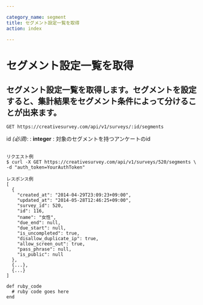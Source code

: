 ```yaml
---

category_name: segment
title: セグメント設定一覧を取得
action: index

---
```


# セグメント設定一覧を取得

## セグメント設定一覧を取得します。セグメントを設定すると、集計結果をセグメント条件によって分けることが出来ます。

`GET https://creativesurvey.com/api/v1/surveys/:id/segments`

id _(必須)_:
: __integer__
: 対象のセグメントを持つアンケートのid

~~~

リクエスト例
$ curl -X GET https://creativesurvey.com/api/v1/surveys/520/segments \
-d "auth_token=YourAuthToken"

レスポンス例
[
  {
    "created_at": "2014-04-29T23:09:23+09:00",
    "updated_at": "2014-05-28T12:46:25+09:00",
    "survey_id": 520,
    "id": 116,
    "name": "女性",
    "due_end": null,
    "due_start": null,
    "is_uncompleted": true,
    "disallow_duplicate_ip": true,
    "allow_screen_out": true,
    "pass_phrase": null,
    "is_public": null
  },
  {...},
  {...}
]

~~~

~~~
def ruby_code
  # ruby code goes here
end
~~~

